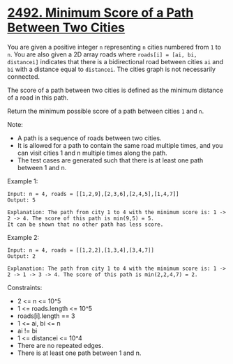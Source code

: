 # [2492. Minimum Score of a Path Between Two Cities](https://leetcode.com/problems/minimum-score-of-a-path-between-two-cities/description/)

You are given a positive integer `n` representing `n` cities numbered from `1` to `n`. You are also given a 2D array roads where `roads[i] = [ai, bi, distancei]` indicates that there is a bidirectional road between cities `ai` and `bi` with a distance equal to `distancei`. The cities graph is not necessarily connected.

The score of a path between two cities is defined as the minimum distance of a road in this path.

Return the minimum possible score of a path between cities `1` and `n`.

Note:

* A path is a sequence of roads between two cities.
* It is allowed for a path to contain the same road multiple times, and you can visit cities 1 and n multiple times along the path.
* The test cases are generated such that there is at least one path between 1 and n.
 

Example 1:

    Input: n = 4, roads = [[1,2,9],[2,3,6],[2,4,5],[1,4,7]]
    Output: 5

    Explanation: The path from city 1 to 4 with the minimum score is: 1 -> 2 -> 4. The score of this path is min(9,5) = 5.
    It can be shown that no other path has less score.

Example 2:

    Input: n = 4, roads = [[1,2,2],[1,3,4],[3,4,7]]
    Output: 2

    Explanation: The path from city 1 to 4 with the minimum score is: 1 -> 2 -> 1 -> 3 -> 4. The score of this path is min(2,2,4,7) = 2.
 

Constraints:

* 2 <= n <= 10^5
* 1 <= roads.length <= 10^5
* roads[i].length == 3
* 1 <= ai, bi <= n
* ai != bi
* 1 <= distancei <= 10^4
* There are no repeated edges.
* There is at least one path between 1 and n.